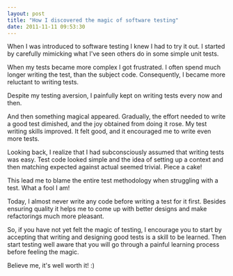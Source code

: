 ```yaml
---
layout: post
title: "How I discovered the magic of software testing"
date: 2011-11-11 09:53:30
---
```

When I was introduced to software testing I knew I had to try it out. I started by carefully mimicking what I've seen others do in some simple unit tests.

When my tests became more complex I got frustrated. I often spend much longer writing the test, than the subject code. Consequently, I became more reluctant to writing tests.

Despite my testing aversion, I painfully kept on writing tests every now and then.

And then something magical appeared. Gradually, the effort needed to write a good test dimished, and the joy obtained from doing it rose. My test writing skills improved. It felt good, and it encouraged me to write even more tests.

Looking back, I realize that I had subconsciously assumed that writing tests was easy. Test code looked simple and the idea of setting up a context  and then matching expected against actual seemed trivial. Piece a cake!

This lead me to blame the entire test methodology when struggling with a test. What a fool I am!

Today, I almost never write any code before writing a test for it first. Besides ensuring quality it helps me to come up with better designs and make refactorings  much more pleasant.

So, if you have not yet felt the magic of testing, I encourage you to start by accepting that writing and designing good tests is a skill to be learned. Then start testing well aware that you will go through a painful learning process before feeling the magic.

Believe me, it's well worth it! :)
